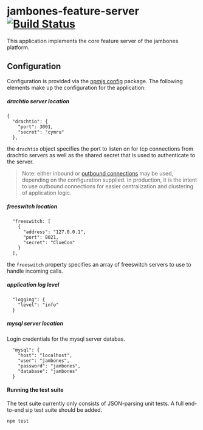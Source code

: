 # jambones-feature-server [![Build Status](https://secure.travis-ci.org/jambonz/jambones-feature-server.png)](http://travis-ci.org/jambonz/jambones-feature-server)

This application implements the core feature server of the jambones platform.

## Configuration

Configuration is provided via the [npmjs config](https://www.npmjs.com/package/config) package.  The following elements make up the configuration for the application:
##### drachtio server location
```
{
  "drachtio": {
    "port": 3001,
    "secret": "cymru"
  },
```
the `drachtio` object specifies the port to listen on for tcp connections from drachtio servers as well as the shared secret that is used to authenticate to the server.

> Note: either inbound or [outbound connections](https://drachtio.org/docs#outbound-connections) may be used, depending on the configuration supplied.  In production, it is the intent to use outbound connections for easier centralization and clustering of application logic.

##### freeswitch location
```
  "freeswitch: [
    {
      "address": "127.0.0.1",
      "port": 8021,
      "secret": "ClueCon"
    }
  ],
```
the `freeswitch` property specifies an array of freeswitch servers to use to handle incoming calls.  

##### application log level
```
  "logging": {
    "level": "info"
  }
```
##### mysql server location
Login credentials for the mysql server databas.
```
  "mysql": {
    "host": "localhost",
    "user": "jambones",
    "password": "jambones",
    "database": "jambones"
  }
```

#### Running the test suite
The test suite currently only consists of JSON-parsing unit tests.  A full end-to-end sip test suite should be added.
```
npm test
```
